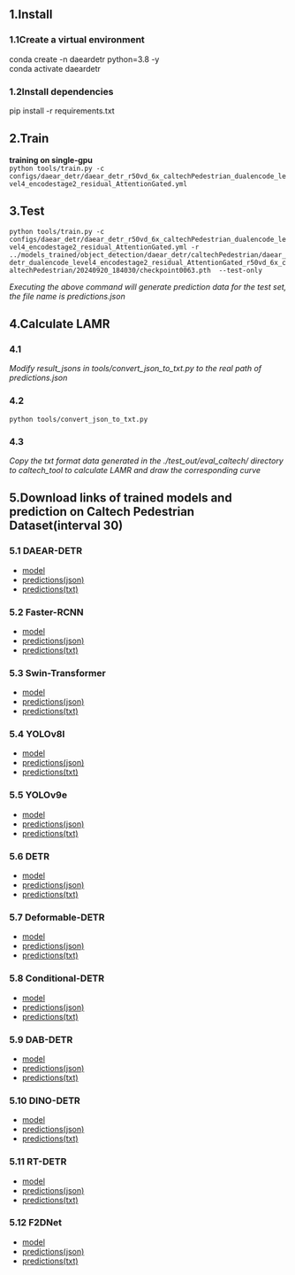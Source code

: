 ## 1.Install
### 1.1Create a virtual environment
conda create -n daeardetr python=3.8 -y  
conda activate daeardetr
### 1.2Install dependencies
pip install -r requirements.txt

## 2.Train
__training on single-gpu__  
`python tools/train.py -c configs/daear_detr/daear_detr_r50vd_6x_caltechPedestrian_dualencode_level4_encodestage2_residual_AttentionGated.yml`

## 3.Test
`python tools/train.py -c configs/daear_detr/daear_detr_r50vd_6x_caltechPedestrian_dualencode_level4_encodestage2_residual_AttentionGated.yml -r ../models_trained/object_detection/daear_detr/caltechPedestrian/daear_detr_dualencode_level4_encodestage2_residual_AttentionGated_r50vd_6x_caltechPedestrian/20240920_184030/checkpoint0063.pth  --test-only`

_Executing the above command will generate prediction data for the test set, the file name is predictions.json_

## 4.Calculate LAMR
### 4.1  
_Modify result_jsons in tools/convert_json_to_txt.py to the real path of predictions.json_
### 4.2  
`python tools/convert_json_to_txt.py`
### 4.3  
_Copy the txt format data generated in the ./test_out/eval_caltech/ directory to caltech_tool to calculate LAMR and draw the corresponding curve_

## 5.Download links of  trained models and prediction  on Caltech Pedestrian Dataset(interval 30)
### 5.1 DAEAR-DETR  
- [model](https://drive.google.com/file/d/14uq3xefOhYFStYO0Hsni7xQoZ-G31S8-/view?usp=sharing)  
- [predictions(json)](https://drive.google.com/file/d/1thE7GqkTH1whf703Qcc5rMbpMpWEgrvK/view?usp=drive_link)  
- [predictions(txt)](https://drive.google.com/drive/folders/1xBex_cNNrLJxWXeZ2sPLhdLD9Yjk3NrR?usp=sharing)

### 5.2 Faster-RCNN
- [model](https://drive.google.com/file/d/1TZa6n8PwRCl-vKxvCB5UQ_5KtonbziFc/view?usp=drive_link)  
- [predictions(json)](https://drive.google.com/file/d/1OFh6Uovl67lwbdD-HObbNsKx5x2OKOXB/view?usp=drive_link)  
- [predictions(txt)](https://drive.google.com/drive/folders/1EUHpg5HvmO3_t1_ePnpn_Xh_Qx2esSmI?usp=sharing)

### 5.3 Swin-Transformer
- [model](https://drive.google.com/file/d/1F__reJ77RgZG-nNBTLo4A-BFB0iWL6g2/view?usp=drive_link)  
- [predictions(json)](https://drive.google.com/file/d/1FEW7It-ovNQhuhTNoP6uVGQFAcoBNBMw/view?usp=drive_link)  
- [predictions(txt)](https://drive.google.com/drive/folders/1oMAeLh33Uq8GhfamzOE74zDuz-A33u5u?usp=drive_link)

### 5.4 YOLOv8l
- [model](https://drive.google.com/file/d/17pFkqSNMrkcq6tBterEs3ERYrzcLrw9y/view?usp=drive_link)  
- [predictions(json)](https://drive.google.com/file/d/1x80v5vnpkI3VZoYOejoBRJtFWzcjqiMC/view?usp=drive_link)  
- [predictions(txt)](https://drive.google.com/drive/folders/1N8MHdpGDx6G-umlNhidyRhKZylibBD2Z?usp=drive_link)

### 5.5 YOLOv9e
- [model](https://drive.google.com/file/d/1NixthCPC-fGP49b1MIqWDIxuCN7aghBa/view?usp=drive_link)  
- [predictions(json)](https://drive.google.com/file/d/1oRH9q0ChlOn9dDiuw2og915za11Dy4Sd/view?usp=drive_link)  
- [predictions(txt)](https://drive.google.com/drive/folders/12z-jld4mJqxEUirjZ28EV9KUBnFtV44I?usp=drive_link)

### 5.6 DETR
- [model](https://drive.google.com/file/d/1C-FlDye77Ls4QrGM-b5bJpvVJr_VkkV-/view?usp=drive_link)  
- [predictions(json)](https://drive.google.com/file/d/1y1gQdNi87HGZIBZ2tceY5lgQXd_NV28p/view?usp=drive_link)  
- [predictions(txt)](https://drive.google.com/drive/folders/11sxx2nmjkHichUHrET8Ul-7Rgr6TyBMy?usp=drive_link)

### 5.7 Deformable-DETR
- [model](https://drive.google.com/file/d/1FITK7HNKJmNCk0VBUyGpJW_Wk5j0g95i/view?usp=drive_link)  
- [predictions(json)](https://drive.google.com/file/d/1zqyPed8Xl5_qmhxODsJWLvNEXBJRDUI9/view?usp=drive_link)  
- [predictions(txt)](https://drive.google.com/drive/folders/1dVxeSCItIUQverQo3tjY6honfAajHMpJ?usp=drive_link)

### 5.8 Conditional-DETR
- [model](https://drive.google.com/file/d/1nlxDYCYTYtickpgzR25oQ_i381OFQcey/view?usp=drive_link)  
- [predictions(json)](https://drive.google.com/file/d/1KxM3_crED8_FsCtBfVIU0GTnnv6fXA5s/view?usp=drive_link)  
- [predictions(txt)](https://drive.google.com/drive/folders/136jd7iVMfINEjW_adVvyMNUdYKLRsWi0?usp=drive_link)

### 5.9 DAB-DETR
- [model](https://drive.google.com/file/d/12OFMCoaiJ1HO3lM1faFL4LdU15DShjO_/view?usp=drive_link)  
- [predictions(json)](https://drive.google.com/file/d/1pYBHuoPZz-_mj5hUIO4bd59IqvenIo5q/view?usp=drive_link)  
- [predictions(txt)](https://drive.google.com/drive/folders/1npthg61vjSyG8DBOheBznH-PvvdCXxgO?usp=drive_link)

### 5.10 DINO-DETR
- [model](https://drive.google.com/file/d/14WSFPHTsApAhq5ZOf7zTEdWinRwlz67v/view?usp=drive_link)  
- [predictions(json)](https://drive.google.com/file/d/1CyyicIdlm33TR86tVvJZP-gfLGRU5s6C/view?usp=drive_link)  
- [predictions(txt)](https://drive.google.com/drive/folders/1peDKsPFuZXqmykfGog0kcmyUGR0W-T1v?usp=drive_link)

### 5.11 RT-DETR
- [model](https://drive.google.com/file/d/1edjoLoPpZasucKphOtR2lD4MWS0BX5Ok/view?usp=drive_link)  
- [predictions(json)](https://drive.google.com/file/d/1MnaKxrU3-eLxeEl4yYsl-R2mh03iEfT8/view?usp=drive_link)  
- [predictions(txt)](https://drive.google.com/drive/folders/1u_2VPbLf-CIbPxYQB_RZNAwTz6YIFrck?usp=drive_link)

### 5.12 F2DNet
- [model](https://drive.google.com/file/d/1MqvUcsq6GiUkjRx43tO2KX7JfETKAhqQ/view?usp=drive_link)  
- [predictions(json)](https://drive.google.com/file/d/1HiZgdMvsxAXCokWcJyxuOxkw1tmC9zR0/view?usp=drive_link)  
- [predictions(txt)](https://drive.google.com/drive/folders/1mJA4L5nKVySZmgpV5NjG61DX0udenueE?usp=drive_link)
